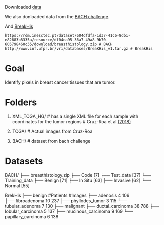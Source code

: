 Downloaded [data](https://portal.gdc.cancer.gov/repository?facetTab=cases&filters=%7B%22op%22%3A%22and%22%2C%22content%22%3A%5B%7B%22op%22%3A%22in%22%2C%22content%22%3A%7B%22field%22%3A%22files.cases.primary_site%22%2C%22value%22%3A%5B%22Breast%22%5D%7D%7D%2C%7B%22op%22%3A%22in%22%2C%22content%22%3A%7B%22field%22%3A%22files.data_type%22%2C%22value%22%3A%5B%22Slide%20Image%22%5D%7D%7D%2C%7B%22op%22%3A%22in%22%2C%22content%22%3A%7B%22field%22%3A%22files.experimental_strategy%22%2C%22value%22%3A%5B%22Diagnostic%20Slide%22%5D%7D%7D%5D%7D)


We also donloaded data from the [BACH challenge](https://arxiv.org/pdf/1808.04277.pdf).

And [BreakHis](https://web.inf.ufpr.br/vri/databases/breast-cancer-histopathological-database-breakhis/)
```
https://rdm.inesctec.pt/dataset/604dfdfa-1d37-41c6-8db1-e82683b8335a/resource/df04ea95-36a7-49a8-9b70-605798460c35/download/breasthistology.zip # BACH
http://www.inf.ufpr.br/vri/databases/BreaKHis_v1.tar.gz # BreakHis
```


# Goal
Identify pixels in breast cancer tissues that are tumor.

# Folders
1. XML_TCGA_HG/	# has a single XML file for each sample with coordinates for the tumor regions
		# Cruz-Roa et al [(2018)](https://journals.plos.org/plosone/article?id=10.1371/journal.pone.0196828)
2. TCGA/ 	# Actual images from Cruz-Roa

3. BACH/	# dataset from bach challenge


# Datasets


BACH/
├── breasthistology.zip
├── Code [7]
├── Test_data [37]
└── Training_data
    ├── Benign [71]
    ├── In Situ [63]
    ├── Invasive [62]
    └── Normal [55]

BrekHis
├── benign			#Patients	#Images
    ├── adenosis 		4		106		
    ├── fibroadenoma    	10		237
    ├── phyllodes_tumor 	3		115
    └── tubular_adenoma 	7		130
├── malignant
    ├── ductal_carcinoma        38		788
    ├── lobular_carcinoma       5		137
    ├── mucinous_carcinoma      9		169
    └── papillary_carcinoma     6		138

